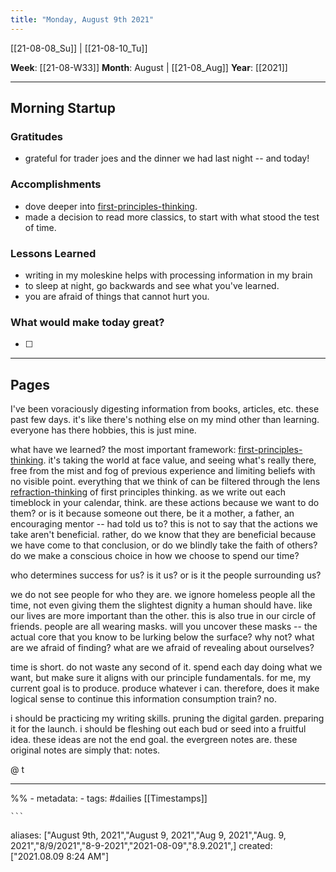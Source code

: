 ```yaml
---
title: "Monday, August 9th 2021"
---
```

[[21-08-08_Su]] | [[21-08-10_Tu]] 

**Week**: [[21-08-W33]]
**Month**: August | [[21-08_Aug]]
**Year**: [[2021]]

----
## Morning Startup

### Gratitudes
- grateful for trader joes and the dinner we had last night -- and today!


### Accomplishments
- dove deeper into [first-principles-thinking](first-principles-thinking.md).
- made a decision to read more classics, to start with what stood the test of time. 


### Lessons Learned
- writing in my moleskine helps with processing information in my brain
- to sleep at night, go backwards and see what you've learned.
- you are afraid of things that cannot hurt you. 


### What would make today great?
- [ ]  

----
## Pages
I've been voraciously digesting information from books, articles, etc. these past few days. it's like there's nothing else on my mind other than learning. everyone has there hobbies, this is just mine. 

what have we learned? the most important framework: [first-principles-thinking](first-principles-thinking.md). it's taking the world at face value, and seeing what's really there, free from the mist and fog of previous experience and limiting beliefs with no visible point. everything that we think of can be filtered through the lens [refraction-thinking](refraction-thinking.md) of first principles thinking. as we write out each timeblock in your calendar, think. are these actions because we want to do them? or is it because someone out there, be it a mother, a father, an encouraging mentor -- had told us to? this is not to say that the actions we take aren't beneficial. rather, do we know that they are beneficial because we have come to that conclusion, or do we blindly take the faith of others? do we make a conscious choice in how we choose to spend our time?

who determines success for us? is it us? or is it the people surrounding us? 

we do not see people for who they are. we ignore homeless people all the time, not even giving them the slightest dignity a human should have. like our lives are more important than the other. this is also true in our circle of friends. people are all wearing masks. will you uncover these masks -- the actual core that you know to be lurking below the surface? why not? what are we afraid of finding? what are we afraid of revealing about ourselves?

time is short. do not waste any second of it. spend each day doing what we want, but make sure it aligns with our principle fundamentals. for me, my current goal is to produce. produce whatever i can. therefore, does it make logical sense to continue this information consumption train? no. 

i should be practicing my writing skills. pruning the digital garden. preparing it for the launch. i should be fleshing out each bud or seed into a fruitful idea. these ideas are not the end goal. the evergreen notes are. these original notes are simply that: notes. 


@ t



----
%% - metadata:
	- tags: #dailies [[Timestamps]] 


	```
aliases: ["August 9th, 2021","August 9, 2021","Aug 9, 2021","Aug. 9, 2021","8/9/2021","8-9-2021","2021-08-09","8.9.2021",]
created: ["2021.08.09 8:24 AM"]
```